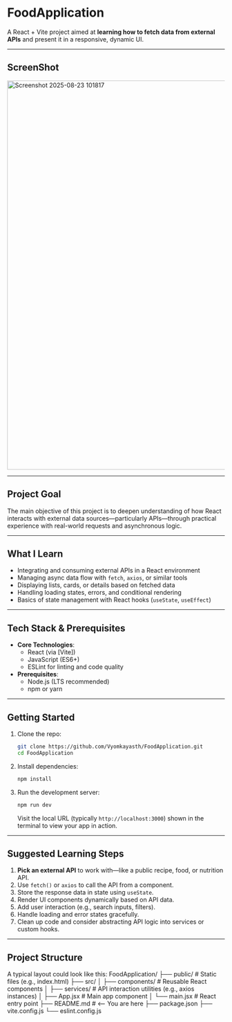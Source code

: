 # FoodApplication

A React + Vite project aimed at **learning how to fetch data from external APIs** and present it in a responsive, dynamic UI.

---
## ScreenShot

<img width="1599" height="899" alt="Screenshot 2025-08-23 101817" src="https://github.com/user-attachments/assets/ba7608a9-075b-45d4-a234-c78b6142f124" />

---

##  Project Goal

The main objective of this project is to deepen understanding of how React interacts with external data sources—particularly APIs—through practical experience with real-world requests and asynchronous logic.

---

##  What I Learn

- Integrating and consuming external APIs in a React environment
- Managing async data flow with `fetch`, `axios`, or similar tools
- Displaying lists, cards, or details based on fetched data
- Handling loading states, errors, and conditional rendering
- Basics of state management with React hooks (`useState`, `useEffect`)

---

##  Tech Stack & Prerequisites

- **Core Technologies**:  
  - React (via [Vite])  
  - JavaScript (ES6+)  
  - ESLint for linting and code quality  
- **Prerequisites**:  
  - Node.js (LTS recommended)  
  - npm or yarn

---

##  Getting Started

1. Clone the repo:
    ```bash
    git clone https://github.com/Vyomkayasth/FoodApplication.git
    cd FoodApplication
    ```

2. Install dependencies:
    ```bash
    npm install
    ```

3. Run the development server:
    ```bash
    npm run dev
    ```
    Visit the local URL (typically `http://localhost:3000`) shown in the terminal to view your app in action.

---

##  Suggested Learning Steps

1. **Pick an external API** to work with—like a public recipe, food, or nutrition API.
2. Use `fetch()` or `axios` to call the API from a component.
3. Store the response data in state using `useState`.
4. Render UI components dynamically based on API data.
5. Add user interaction (e.g., search inputs, filters).
6. Handle loading and error states gracefully.
7. Clean up code and consider abstracting API logic into services or custom hooks.

---

##  Project Structure

A typical layout could look like this:
FoodApplication/
├── public/ # Static files (e.g., index.html)
├── src/
│ ├── components/ # Reusable React components
│ ├── services/ # API interaction utilities (e.g., axios instances)
│ ├── App.jsx # Main app component
│ └── main.jsx # React entry point
├── README.md # <-- You are here
├── package.json
├── vite.config.js
└── eslint.config.js
